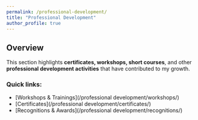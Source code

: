 ```yaml
---
permalink: /professional-development/
title: "Professional Development"
author_profile: true
---
```


## Overview

This section highlights **certificates, workshops, short courses**, and other **professional development activities** that have contributed to my growth.

### Quick links:

- [Workshops & Trainings](/professional development/workshops/)
- [Certificates](/professional development/certificates/)
- [Recognitions & Awards](/professional development/recognitions/)
